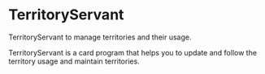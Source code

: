# TerritoryServant
TerritoryServant to manage territories and their usage.

TerritoryServant is a card program that helps you to update and follow the territory usage and maintain territories.
